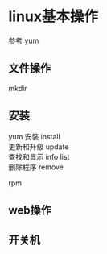 # linux基本操作
[参考](http://www.runoob.com/linux/linux-tutorial.html)
[yum](https://www.cnblogs.com/liaocheng/p/4243589.html)

## 文件操作
mkdir

## 安装
yum
安装  install  
更新和升级   update  
查找和显示   info list  
删除程序  remove  


rpm

## web操作

## 开关机

